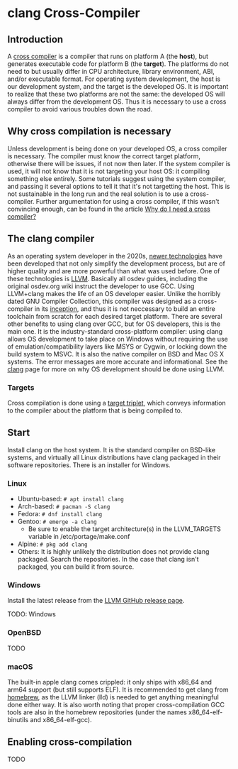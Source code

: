 # clang Cross-Compiler

## Introduction

A [cross compiler](https://en.wikipedia.org/wiki/Cross_compiler) is a compiler that runs on platform A (the **host**), but generates executable code for platform B (the **target**). The platforms do not need to but usually differ in CPU architecture, library environment, ABI, and/or executable format. For operating system development, the host is our development system, and the target is the developed OS. It is important to realize that these two platforms are not the same: the developed OS will always differ from the development OS. Thus it is necessary to use a cross compiler to avoid various troubles down the road.

## Why cross compilation is necessary

Unless development is being done on your developed OS, a cross compiler is necessary. The compiler must know the correct target platform, otherwise there will be issues, if not now then later. If the system compiler is used, it will not know that it is not targeting your host OS: it compiling something else entirely. Some tutorials suggest using the system compiler, and passing it several options to tell it that it's not targetting the host. This is not sustainable in the long run and the real solution is to use a cross-compiler. Further argumentation for using a cross compiler, if this wasn't convincing enough, can be found in the article [Why do I need a cross compiler?](Cross_Compiler.md)

## The clang compiler

As an operating system developer in the 2020s, [newer technologies](../Modern/time_travel.md) have been developed that not only simplify the development process, but are of higher quality and are more powerful than what was used before. One of these technologies is [LLVM](https://llvm.org/). Basically all osdev guides, including the original osdev.org wiki instruct the developer to use GCC. Using LLVM+clang makes the life of an OS developer easier. Unlike the horribly dated GNU Compiler Collection, this compiler was designed as a cross-compiler in its [inception](https://en.wikipedia.org/wiki/LLVM), and thus it is not neccessary to build an entire toolchain from scratch for each desired target platform. There are several other benefits to using clang over GCC, but for OS developers, this is the main one. It is the industry-standard cross-platform compiler: using clang allows OS development to take place on Windows without requiring the use of emulation/compatibility layers like MSYS or Cygwin, or locking down the build system to MSVC. It is also the native compiler on BSD and Mac OS X systems. The error messages are more accurate and informational. See the [clang](../Compilers/clang.md) page for more on why OS development should be done using LLVM.

### Targets
Cross compilation is done using a [target triplet](Target_Triplet.md), which conveys information to the compiler about the platform that is being compiled to.

## Start

Install clang on the host system. It is the standard compiler on BSD-like systems, and virtually all Linux distributions have clang packaged in their software repositories. There is an installer for Windows.

### Linux

* Ubuntu-based: `# apt install clang`
* Arch-based: `# pacman -S clang`
* Fedora: `# dnf install clang`
* Gentoo: `# emerge -a clang`
  - Be sure to enable the target architecture(s) in the LLVM_TARGETS variable in /etc/portage/make.conf
* Alpine: `# pkg add clang`
* Others: It is highly unlikely the distribution does not provide clang packaged. Search the repositories. In the case that clang isn't packaged, you can build it from source.

### Windows
Install the latest release from the [LLVM GitHub release page](https://github.com/llvm/llvm-project/releases).

TODO: Windows

### OpenBSD

TODO

### macOS

The built-in apple clang comes crippled: it only ships with x86_64 and arm64 support (but still supports ELF). It is recommended to get clang from [homebrew](https://brew.sh/), as the LLVM linker (lld) is needed to get anything meaningful done either way. It is also worth noting that proper cross-compilation GCC tools are also in the homebrew repositories (under the names x86_64-elf-binutils and x86_64-elf-gcc).

## Enabling cross-compilation

TODO
